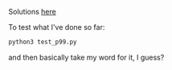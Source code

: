 Solutions [here](https://wiki.python.org/moin/ProblemSets/99%20Prolog%20Problems%20Solutions)

To test what I've done so far:

```python
python3 test_p99.py
```

and then basically take my word for it, I guess?
